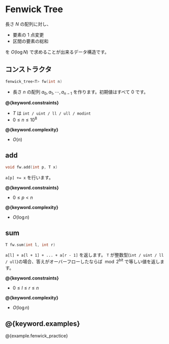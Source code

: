 # Fenwick Tree

長さ $N$ の配列に対し、

- 要素の $1$ 点変更
- 区間の要素の総和

を $O(\log N)$ で求めることが出来るデータ構造です。

## コンストラクタ

```cpp
fenwick_tree<T> fw(int n)
```

- 長さ $n$ の配列 $a_0, a_1, \cdots, a_{n-1}$ を作ります。初期値はすべて $0$ です。

**@{keyword.constraints}**

- $T$ は `int / uint / ll / ull / modint`
- $0 \leq n \leq 10^8$

**@{keyword.complexity}**

- $O(n)$

## add

```cpp
void fw.add(int p, T x)
```

`a[p] += x` を行います。

**@{keyword.constraints}**

- $0 \leq p < n$

**@{keyword.complexity}**

- $O(\log n)$

## sum

```cpp
T fw.sum(int l, int r)
```

`a[l] + a[l + 1] + ... + a[r - 1]` を返します。
`T` が整数型(`int / uint / ll / ull`)の場合、答えがオーバーフローしたならば $\bmod 2^{\mathrm{bit}}$ で等しい値を返します。

**@{keyword.constraints}**

- $0 \leq l \leq r \leq n$

**@{keyword.complexity}**

- $O(\log n)$

## @{keyword.examples}

@{example.fenwick_practice}
